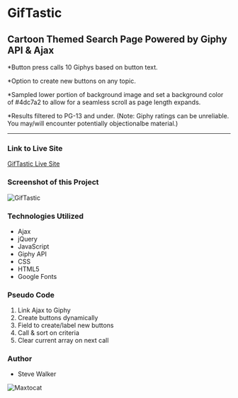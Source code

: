 # GifTastic

## Cartoon Themed Search Page Powered by Giphy API & Ajax

*Button press calls 10 Giphys based on button text.

*Option to create new buttons on any topic.

*Sampled lower portion of background image and set a background color of #4dc7a2 to allow for a seamless scroll as page length expands.

*Results filtered to PG-13 and under. (Note: Giphy ratings can be unreliable. You may/will encounter potentially objectionalbe material.)

---

### Link to Live Site
[GifTastic Live Site](https://captnwalker.github.io/GifTastic/ "GifTastic")

### Screenshot of this Project

![GifTastic](https://raw,github.com/captnwalker/GifTastic/assets/img/GifTastic.png "Engaging, Cartoon-themed Giphy API Search Page")

### Technologies Utilized

* Ajax
* jQuery
* JavaScript
* Giphy API
* CSS
* HTML5
* Google Fonts

### Pseudo Code

1. Link Ajax to Giphy
2. Create buttons dynamically
3. Field to create/label new buttons
4. Call & sort on criteria
5. Clear current array on next call

### Author

* Steve Walker

![Maxtocat](https://octodex.github.com/images/maxtocat.gif)
